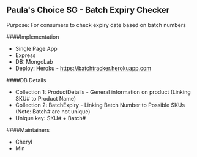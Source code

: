 ## Paula's Choice SG - Batch Expiry Checker

Purpose: For consumers to check expiry date based on batch numbers

####Implementation
- Single Page App
- Express
- DB: MongoLab
- Deploy: Heroku - https://batchtracker.herokuapp.com

####DB Details
- Collection 1: ProductDetails - General information on product (Linking SKU# to Product Name)
- Collection 2: BatchExpiry - Linking Batch Number to Possible SKUs (Note: Batch# are not unique)
- Unique key: SKU# + Batch#


####Maintainers
- Cheryl
- Min
